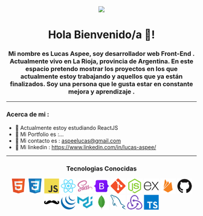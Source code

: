 
<div id="header" align="center">
    <img src="https://media.giphy.com/media/ENVmkrTmnniqQ/giphy.gif" width="200">
    <h1 align="center">Hola Bienvenido/a 👋!</h1>
    <h3 align="center">Mi nombre es Lucas Aspee, soy desarrollador web Front-End . Actualmente vivo en La Rioja, provincia de Argentina. En este espacio pretendo mostrar los proyectos en los que actualmente estoy trabajando y aquellos que ya están  finalizados. Soy una persona que le gusta estar en constante mejora y aprendizaje  . 
</h3>
</div>

<div margin-bottom="20px" ></div>

---

### Acerca de mi :

- 📝 Actualmente estoy estudiando ReactJS
- 📂 Mi Portfolio es :...
- 📧 Mi contacto es : aspeelucas@gmail.com
- 👔 Mi linkedin : https://www.linkedin.com/in/lucas-aspee/

---

<div align="center">
    <h3>Tecnologias Conocidas</h3>
     <div>
        <img src="https://github.com/devicons/devicon/blob/master/icons/html5/html5-original.svg" width=40 >
        <img src="https://github.com/devicons/devicon/blob/master/icons/css3/css3-original.svg" width=40>
        <img src="https://github.com/devicons/devicon/blob/master/icons/javascript/javascript-original.svg" width=40 >
        <img src="https://github.com/devicons/devicon/blob/master/icons/react/react-original.svg" width=40>
        <img src="https://github.com/devicons/devicon/blob/master/icons/sass/sass-original.svg" width=40>
        <img src="https://github.com/devicons/devicon/blob/master/icons/bootstrap/bootstrap-original.svg" width=40>
        <img src="https://github.com/devicons/devicon/blob/master/icons/git/git-plain.svg" width=40>
        <img src="https://github.com/devicons/devicon/blob/master/icons/nodejs/nodejs-plain.svg" width=40>
        <img src="https://github.com/devicons/devicon/blob/master/icons/express/express-original.svg" width=40>
        <img src="https://github.com/devicons/devicon/blob/master/icons/firebase/firebase-plain.svg" width=40>
        <img src="https://github.com/devicons/devicon/blob/master/icons/github/github-original.svg" width=40>
        <img src="https://github.com/devicons/devicon/blob/master/icons/handlebars/handlebars-original.svg" width=40>
        <img src="https://github.com/devicons/devicon/blob/master/icons/jquery/jquery-original.svg" width=40>
        <img src="https://github.com/devicons/devicon/blob/master/icons/materialui/materialui-plain.svg" width=40>
        <img src="https://github.com/devicons/devicon/blob/master/icons/mongodb/mongodb-original.svg" width=40>
        <img src="https://github.com/devicons/devicon/blob/master/icons/mysql/mysql-original.svg" width=40>
        <img src="https://github.com/devicons/devicon/blob/master/icons/redux/redux-original.svg" width=40>
        <img src="https://github.com/devicons/devicon/blob/master/icons/typescript/typescript-original.svg" width=40>
    </div>
</div>
